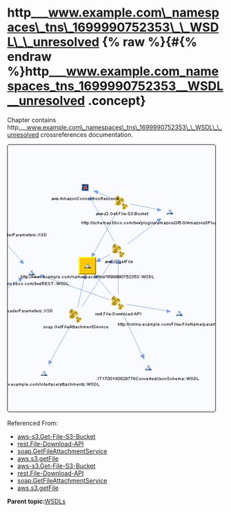 # http\_\_\_www.example.com\_namespaces\_tns\_1699990752353\_\_WSDL\_\_unresolved {% raw %}{#{% endraw %}http___www.example.com_namespaces_tns_1699990752353__WSDL__unresolved .concept}

Chapter contains http\_\_\_www.example.com\_namespaces\_tns\_1699990752353\_\_WSDL\_\_unresolved crossreferences documentation.

![](cross_http___www.example.com_namespaces_tns_1699990752353__WSDL.png)

Referenced From:

-   [aws-s3.Get-File-S3-Bucket](../../../projects/com.odido-rfp-demo/Processes/aws-s3/Get-File-S3-Bucket.bwp.md)
-   [rest.File-Download-API](../../../projects/com.odido-rfp-demo/Processes/rest/File-Download-API.bwp.md)
-   [soap.GetFileAttachmentService](../../../projects/com.odido-rfp-demo/Processes/soap/GetFileAttachmentService.bwp.md)
-   [aws.s3.getFile](../../../projects/com.odido-rfp-demo.application_1.0.0_ear/Processes/aws/s3/getFile.bwp.md)
-   [aws-s3.Get-File-S3-Bucket](../../../projects/com.odido-rfp-demo.application_1.0.0_ear/Processes/aws-s3/Get-File-S3-Bucket.bwp.md)
-   [rest.File-Download-API](../../../projects/com.odido-rfp-demo.application_1.0.0_ear/Processes/rest/File-Download-API.bwp.md)
-   [soap.GetFileAttachmentService](../../../projects/com.odido-rfp-demo.application_1.0.0_ear/Processes/soap/GetFileAttachmentService.bwp.md)
-   [aws.s3.getFile](../../../projects/sharedLibrary/Processes/aws/s3/getFile.bwp.md)

**Parent topic:**[WSDLs](../../../cross/dependencies/wsdls/wsdls.md)

